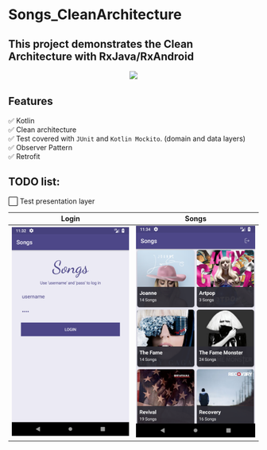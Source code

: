 # Songs_CleanArchitecture

## This project demonstrates the Clean Architecture with RxJava/RxAndroid

<p align="center">
    <a href="art/launcher.png">
        <img src="https://res.cloudinary.com/practicaldev/image/fetch/s--ahOh6vkO--/c_limit%2Cf_auto%2Cfl_progressive%2Cq_auto%2Cw_880/http://wahibhaq.github.io/img/blog/posts/summary-thoughts-clean-architecture-mvp/srp-clean-architecture-diagram.png"/>
    </a>
</p>

## Features
:white_check_mark: Kotlin <br/>
:white_check_mark: Clean architecture <br/>
:white_check_mark: Test covered with `JUnit` and `Kotlin Mockito`. (domain and data layers) <br/>
:white_check_mark: Observer Pattern <br/>
:white_check_mark: Retrofit <br/>

## TODO list:
:white_large_square: Test presentation layer <br/>

| Login     | Songs   | 
| :-------------: | :-------------: | 
| ![Login](art/login.png) | ![Songs](art/songs.png) |
